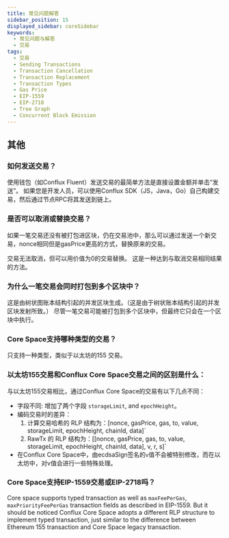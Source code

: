 ```yaml
---
title: 常见问题解答
sidebar_position: 15
displayed_sidebar: coreSidebar
keywords:
  - 常见问题与解答
  - 交易
tags:
  - 交易
  - Sending Transactions
  - Transaction Cancellation
  - Transaction Replacement
  - Transaction Types
  - Gas Price
  - EIP-1559
  - EIP-2718
  - Tree Graph
  - Concurrent Block Emission
---
```


## 其他

### 如何发送交易？

使用钱包（如Conflux Fluent）发送交易的最简单方法是直接设置金额并单击“发送”。 如果您是开发人员，可以使用Conflux SDK（JS，Java，Go）自己构建交易，然后通过节点RPC将其发送到链上。

### 是否可以取消或替换交易？

如果一笔交易还没有被打包进区块，仍在交易池中，那么可以通过发送一个新交易，nonce相同但是gasPrice更高的方式，替换原来的交易。

交易无法取消，但可以用价值为0的交易替换。 这是一种达到与取消交易相同结果的方法。

### 为什么一笔交易会同时打包到多个区块中？

这是由树状图账本结构引起的并发区块生成。（这是由于树状账本结构引起的并发区块发射所致。） 尽管一笔交易可能被打包到多个区块中，但最终它只会在一个区块中执行。

### Core Space支持哪种类型的交易？

只支持一种类型，类似于以太坊的155 交易。

### 以太坊155交易和Conflux Core Space交易之间的区别是什么：

与以太坊155交易相比，通过Conflux Core Space的交易有以下几点不同：

- 字段不同: 增加了两个字段 `storageLimit`, and `epochHeight`。
- 编码交易时的差异：
  1. 计算交易哈希的 RLP 结构为：[nonce, gasPrice, gas, to, value, storageLimit, epochHeight, chainId, data]\`
  2. RawTx 的 RLP 结构为：[[nonce, gasPrice, gas, to, value, storageLimit, epochHeight, chainId, data], v, r, s]\`
- 在Conflux Core Space中，由ecdsaSign签名的`v`值不会被特别修改，而在以太坊中，对v值会进行一些特殊处理。

### Core Space支持EIP-1559交易或EIP-2718吗？

Core space supports typed transaction as well as `maxFeePerGas`, `maxPriorityFeePerGas` transaction fields as described in EIP-1559. But it should be noticed Conflux Core Space adopts a different RLP structure to implement typed transaction, just similar to the difference between Ethereum 155 transaction and Core Space legacy transaction.
